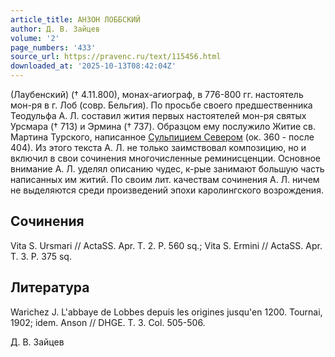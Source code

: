 ```yaml
---
article_title: АНЗОН ЛОББСКИЙ
author: Д. В. Зайцев
volume: '2'
page_numbers: '433'
source_url: https://pravenc.ru/text/115456.html
downloaded_at: '2025-10-13T08:42:04Z'
---
```


(Лаубенский) († 4.11.800), монах-агиограф, в 776-800 гг. настоятель мон-ря в г. Лоб (совр. Бельгия). По просьбе своего предшественника Теодульфа А. Л. составил жития первых настоятелей мон-ря святых Урсмара († 713) и Эрмина († 737). Образцом ему послужило Житие св. Мартина Турского, написанное [Сульпицием Севером](<https://pravenc.ru/text/Сульпиций Север.html>) (ок. 360 - после 404). Из этого текста А. Л. не только заимствовал композицию, но и включил в свои сочинения многочисленные реминисценции. Основное внимание А. Л. уделял описанию чудес, к-рые занимают большую часть написанных им житий. По своим лит. качествам сочинения А. Л. ничем не выделяются среди произведений эпохи каролингского возрождения.

## Сочинения

Vita S. Ursmari // ActaSS. Apr. T. 2. P. 560 sq.; Vita S. Ermini // ActaSS. Apr. T. 3. P. 375 sq.

## Литература

Warichez J. L'abbaye de Lobbes depuis les origines jusqu'en 1200. Tournai, 1902; idem. Anson // DHGE. T. 3. Col. 505-506.

Д. В. Зайцев
